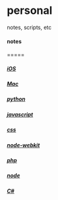 personal
========

notes, scripts, etc


#### notes
=====

##### [iOS](notes/iOS.md)
##### [Mac](notes/Mac.md)
##### [python](notes/python.md)
##### [javascript](notes/javanotes.md)
##### [css](notes/css.md)
##### [node-webkit](notes/node-webkit.md)
##### [php](notes/php.md)
##### [node](notes/node.md)
##### [C#](notes/CSharp.md)


